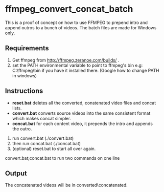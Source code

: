 ffmpeg_convert_concat_batch
===========================

This is a proof of concept on how to use FFMPEG to prepend intro and append outros to a bunch of videos.
The batch files are made for Windows only.

Requirements
------------

1. Get ffmpeg from http://ffmpeg.zeranoe.com/builds/ .
2. set the PATH environmental variable to point to ffmpeg's bin e.g: C:\ffmpeg\bin if you have it installed there. (Google how to change PATH in windows)

Instructions
------------

- <b>reset.bat</b> deletes all the converted, conatenated video files and concat lists.
- <b>convert.bat</b> converts source videos into the same consistent format which makes concat simpler.
- <b>concat.bat</b> for each content video, it prepends the intro and appends the outro.

1. run convert.bat (./convert.bat)
2. then run concat.bat (./concat.bat)
3. (optional) reset.bat to start all over again.

convert.bat;concat.bat to run two commands on one line

Output
------

The concatenated videos will be in converted\concatenated.